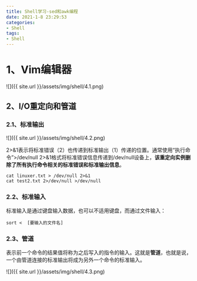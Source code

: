 ```yaml
---
title: Shell学习-sed和awk编程
date: 2021-1-8 23:29:53
categories:
- Shell
tags:
- Shell
---
```


# 1、Vim编辑器

![]({{ site.url }}/assets/img/shell/4.1.png)


## 2、I/O重定向和管道

### 2.1、标准输出

![]({{ site.url }}/assets/img/shell/4.2.png)


  2>&1表示将标准错误（2）也传递到标准输出（1）传递的位置。通常使用“执行命令”>/dev/null 2>&1格式将标准错误信息传递到/dev/null设备上，**该重定向实例删除了所有执行命令相关的标准错误和标准输出信息**。

```shell
cat linuxer.txt > /dev/null 2>&1
cat test2.txt 2>/dev/null >/dev/null 
```

### 2.2、标准输入

标准输入是通过键盘输入数据，也可以不适用键盘，而通过文件输入：

```shell
sort <  [要输入的文件名]
```

### 2.3、管道

 表示前一个命令的结果值将称为之后写入的指令的输入。这就是**管道**，也就是说，一个由管道连接的标准输出将成为另外一个命令的标准输入。

![]({{ site.url }}/assets/img/shell/4.3.png)






